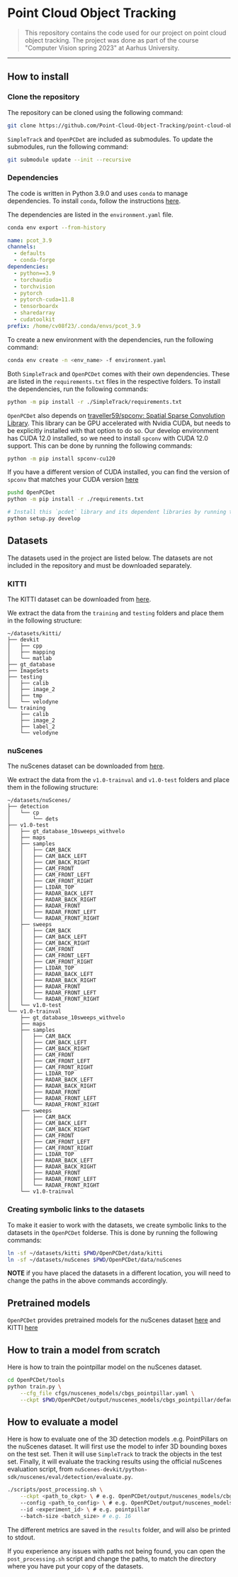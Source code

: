 # Point Cloud Object Tracking

> This repository contains the code used for our project on point cloud object tracking. The project was done as part of the course "Computer Vision spring 2023" at Aarhus University.

***

## How to install

### Clone the repository

The repository can be cloned using the following command:

```bash
git clone https://github.com/Point-Cloud-Object-Tracking/point-cloud-object-tracking.git --recursive
```

`SimpleTrack` and `OpenPCDet` are included as submodules. To update the submodules, run the following command:

```bash
git submodule update --init --recursive
```

### Dependencies

The code is written in Python 3.9.0 and uses `conda` to manage dependencies. To install `conda`, follow the instructions [here](https://docs.conda.io/projects/conda/en/latest/user-guide/install/).

The dependencies are listed in the `environment.yaml` file.

```bash
conda env export --from-history
```

```yaml
name: pcot_3.9
channels:
  - defaults
  - conda-forge
dependencies:
  - python==3.9
  - torchaudio
  - torchvision
  - pytorch
  - pytorch-cuda=11.8
  - tensorboardx
  - sharedarray
  - cudatoolkit
prefix: /home/cv08f23/.conda/envs/pcot_3.9
```

To create a new environment with the dependencies, run the following command:

```bash
conda env create -n <env_name> -f environment.yaml
```

Both `SimpleTrack` and `OpenPCDet` comes with their own dependencies. These are listed in the `requirements.txt` files in the respective folders. To install the dependencies, run the following commands:

```bash
python -m pip install -r ./SimpleTrack/requirements.txt
```

`OpenPCDet` also depends on [traveller59/spconv: Spatial Sparse Convolution Library](https://github.com/traveller59/spconv). This library can be GPU accelerated with Nvidia CUDA, but needs to be explicitly installed with 
that option to do so. Our develop environment has CUDA 12.0 installed, so we need to install `spconv` with CUDA 12.0 support. This can be done by running the following commands:

```bash
python -m pip install spconv-cu120
```
 
If you have a different version of CUDA installed, you can find the version of `spconv` that matches your CUDA version [here](https://github.com/traveller59/spconv#install)


```bash
pushd OpenPCDet
python -m pip install -r ./requirements.txt

# Install this `pcdet` library and its dependent libraries by running the following command:
python setup.py develop
```

## Datasets

The datasets used in the project are listed below. The datasets are not included in the repository and must be downloaded separately.

### KITTI

The KITTI dataset can be downloaded from [here](http://www.cvlibs.net/datasets/kitti/eval_tracking.php).

We extract the data from the `training` and `testing` folders and place them in the following structure:

```
~/datasets/kitti/
├── devkit
│   ├── cpp
│   ├── mapping
│   └── matlab
├── gt_database
├── ImageSets
├── testing
│   ├── calib
│   ├── image_2
│   ├── tmp
│   └── velodyne
└── training
    ├── calib
    ├── image_2
    ├── label_2
    └── velodyne
```

### nuScenes

The nuScenes dataset can be downloaded from [here](https://www.nuscenes.org/download).

We extract the data from the `v1.0-trainval` and `v1.0-test` folders and place them in the following structure:

```
~/datasets/nuScenes/
├── detection
│   └── cp
│       └── dets
├── v1.0-test
│   ├── gt_database_10sweeps_withvelo
│   ├── maps
│   ├── samples
│   │   ├── CAM_BACK
│   │   ├── CAM_BACK_LEFT
│   │   ├── CAM_BACK_RIGHT
│   │   ├── CAM_FRONT
│   │   ├── CAM_FRONT_LEFT
│   │   ├── CAM_FRONT_RIGHT
│   │   ├── LIDAR_TOP
│   │   ├── RADAR_BACK_LEFT
│   │   ├── RADAR_BACK_RIGHT
│   │   ├── RADAR_FRONT
│   │   ├── RADAR_FRONT_LEFT
│   │   └── RADAR_FRONT_RIGHT
│   ├── sweeps
│   │   ├── CAM_BACK
│   │   ├── CAM_BACK_LEFT
│   │   ├── CAM_BACK_RIGHT
│   │   ├── CAM_FRONT
│   │   ├── CAM_FRONT_LEFT
│   │   ├── CAM_FRONT_RIGHT
│   │   ├── LIDAR_TOP
│   │   ├── RADAR_BACK_LEFT
│   │   ├── RADAR_BACK_RIGHT
│   │   ├── RADAR_FRONT
│   │   ├── RADAR_FRONT_LEFT
│   │   └── RADAR_FRONT_RIGHT
│   └── v1.0-test
└── v1.0-trainval
    ├── gt_database_10sweeps_withvelo
    ├── maps
    ├── samples
    │   ├── CAM_BACK
    │   ├── CAM_BACK_LEFT
    │   ├── CAM_BACK_RIGHT
    │   ├── CAM_FRONT
    │   ├── CAM_FRONT_LEFT
    │   ├── CAM_FRONT_RIGHT
    │   ├── LIDAR_TOP
    │   ├── RADAR_BACK_LEFT
    │   ├── RADAR_BACK_RIGHT
    │   ├── RADAR_FRONT
    │   ├── RADAR_FRONT_LEFT
    │   └── RADAR_FRONT_RIGHT
    ├── sweeps
    │   ├── CAM_BACK
    │   ├── CAM_BACK_LEFT
    │   ├── CAM_BACK_RIGHT
    │   ├── CAM_FRONT
    │   ├── CAM_FRONT_LEFT
    │   ├── CAM_FRONT_RIGHT
    │   ├── LIDAR_TOP
    │   ├── RADAR_BACK_LEFT
    │   ├── RADAR_BACK_RIGHT
    │   ├── RADAR_FRONT
    │   ├── RADAR_FRONT_LEFT
    │   └── RADAR_FRONT_RIGHT
    └── v1.0-trainval
```

### Creating symbolic links to the datasets

To make it easier to work with the datasets, we create symbolic links to the datasets in the `OpenPCDet` folderse. This is done by running the following commands:

```bash
ln -sf ~/datasets/kitti $PWD/OpenPCDet/data/kitti
ln -sf ~/datasets/nuScenes $PWD/OpenPCDet/data/nuScenes
```

**NOTE** if you have placed the datasets in a different location, you will need to change the paths in the above commands accordingly.

## Pretrained models

`OpenPCDet` provides pretrained models for the nuScenes dataset [here](https://github.com/open-mmlab/OpenPCDet#nuscenes-3d-object-detection-baselines) and KITTI [here](https://github.com/open-mmlab/OpenPCDet#kitti-3d-object-detection-baselines)


## How to train a model from scratch

Here is how to train the pointpillar model on the nuScenes dataset.

```bash
cd OpenPCDet/tools
python train.py \
    --cfg_file cfgs/nuscenes_models/cbgs_pointpillar.yaml \
    --ckpt $PWD/OpenPCDet/output/nuscenes_models/cbgs_pointpillar/default/ckpt/latest_model.pth
```

## How to evaluate a model

Here is how to evaluate one of the 3D detection models .e.g. PointPillars on the nuScenes dataset.
It will first use the model to infer 3D bounding boxes on the test set.
Then it will use `SimpleTrack` to track the objects in the test set.
Finally, it will evaluate the tracking results using the official nuScenes evaluation script, 
from `nuScenes-devkit/python-sdk/nuscenes/eval/detection/evaluate.py`.


```bash
./scripts/post_processing.sh \
    --ckpt <path_to_ckpt> \ # e.g. OpenPCDet/output/nuscenes_models/cbgs_pointpillar/default/ckpt/latest_model.pth
    --config <path_to_config> \ # e.g. OpenPCDet/output/nuscenes_models/cbgs_pointpillar/default/config.yaml
    --id <experiment_id> \ # e.g. pointpillar
    --batch-size <batch_size> # e.g. 16
```

The different metrics are saved in the `results` folder, and will also be printed to stdout.

If you experience any issues with paths not being found, you can open the `post_processing.sh` script and change the paths, to match the directory where you have put your copy of the datasets.
